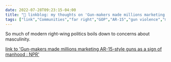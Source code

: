 ```yaml
---
date: 2022-07-28T09:23:15-04:00
title: "🔗 linkblog: my thoughts on 'Gun-makers made millions marketing AR-15-style guns as a sign of manhood : NPR'"
tags: ["link","Communities","far right","GOP","AR-15","gun violence","masculinity","gender"]
---
```

So much of modern right-wing politics boils down to concerns about masculinity.
 

[link to 'Gun-makers made millions marketing AR-15-style guns as a sign of manhood : NPR'](https://www.npr.org/2022/07/28/1114211674/gun-makers-made-millions-marketing-ar-15-style-guns-as-a-sign-of-manhood)
